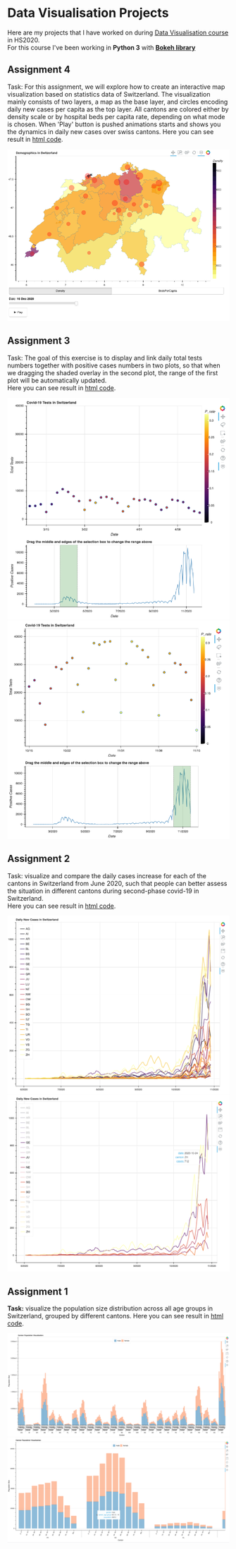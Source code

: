 # Data Visualisation Projects
Here are my projects that I have worked on during [Data Visualisation course](https://www.ifi.uzh.ch/en/vmml/teaching/lectures/visualization-hs20.html) in HS2020.  
For this course I've been working in **Python 3** with **[Bokeh library](https://docs.bokeh.org/en/latest/docs/gallery.html)**

## Assignment 4
Task: For this assignment, we will explore how to create an interactive map visualization based on statistics data of Switzerland. The visualization mainly consists of two layers, a map as the base layer, and circles encoding daily new cases per capita as the top layer. All cantons are colored either by density scale or by hospital beds per capita rate, depending on what mode is chosen. When 'Play' button is pushed animations starts and shows you the dynamics in daily new cases over swiss cantons.
Here you can see result in [html code](https://github.com/zoyakatashinskaya/data-visualisation-projects/blob/main/Assignment_4.html).

![](https://github.com/zoyakatashinskaya/data-visualisation-projects/blob/main/Figure_1_Density.png)


## Assignment 3
Task: The goal of this exercise is to display and link daily total tests numbers together with positive cases numbers in two plots, so that when we dragging the shaded overlay in the second plot, the range of the first plot will be automatically updated.  
Here you can see result in [html code](https://github.com/zoyakatashinskaya/data-visualisation-projects/blob/main/Assignment_3.html).

![](https://github.com/zoyakatashinskaya/data-visualisation-projects/blob/main/Screenshot%202021-03-26%20at%2010.49.23.png)
![](https://github.com/zoyakatashinskaya/data-visualisation-projects/blob/main/Screenshot%202021-03-26%20at%2010.42.04.png)

## Assignment 2
Task: visualize and compare the daily cases increase for each of the cantons in Switzerland from June 2020, such that people can better assess the situation in different cantons during second-phase covid-19 in Switzerland.  
Here you can see result in [html code](https://github.com/zoyakatashinskaya/data-visualisation-projects/blob/main/Assignment_2.html).

![](https://github.com/zoyakatashinskaya/data-visualisation-projects/blob/main/Screenshot%202021-03-26%20at%2010.33.51.png)
![](https://github.com/zoyakatashinskaya/data-visualisation-projects/blob/main/Screenshot%202021-03-26%20at%2010.35.02.png)

## Assignment 1

**Task:** visualize the population size distribution across all age groups in Switzerland, grouped by different cantons. Here you can see result in [html code](https://github.com/zoyakatashinskaya/data-visualisation-projects/blob/main/Assignment_1.html).

![Pic](https://github.com/zoyakatashinskaya/data-visualisation-projects/blob/main/Screenshot%202021-03-26%20at%2010.18.07.png)
![Pic 2](https://github.com/zoyakatashinskaya/data-visualisation-projects/blob/main/Screenshot%202021-03-26%20at%2010.19.07.png)
